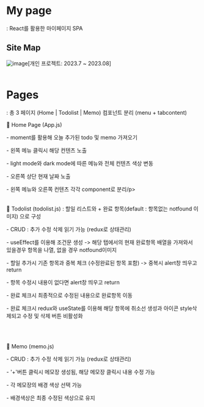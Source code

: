 <h1> My page </h1>
: React를 활용한 마이페이지 SPA 



<h2>Site Map</h2>
<img alt="image" src="https://github.com/byeon-seong-won/react_mypage_study/assets/136781516/53449180-9ddf-49a7-8ed1-e59135ca3489"




[개인 프로젝트: 2023.7 ~ 2023.08]
<br>
<br>

<h1> Pages </h1>
: 총 3 페이지 (Home | Todolist | Memo)
컴포넌트 분리 (menu + tabcontent)
<br>


🔧 Home Page (App.js)
<p>- moment를 활용해 오늘 추가된 todo 및 memo 가져오기</p>
<p>- 왼쪽 메뉴 클릭시 해당 컨텐츠 노출</p>
<p>- light mode와 dark mode에 따른 메뉴와 전체 컨텐츠 색상 변동</p>
<p>- 오른쪽 상단 현재 날짜 노출</p>
<p>- 왼쪽 메뉴와 오른쪽 컨텐츠 각각 component로 분리/p>
<br>
<br>

🔧 Todolist (todolist.js) : 할일 리스트와 + 완료 항목(default : 항목없는 notfound 이미지) 으로 구성
<p>- CRUD : 추가 수정 삭제 읽기 가능 (redux로 상태관리)</p>
<p>- useEffect를 이용해 조건문 생성 -> 해당 탭에서의 현재 완료항목 배열을 가져와서 있을경우 항목을 나열,
없을 경우 notfound이미지</p>
<p>- 할일 추가시 기존 항목과 중복 체크 (수정완료된 항목 포함) -> 중복시 alert창 띄우고 return</p>
<p>- 항목 수정시 내용이 없다면 alert창 띄우고 return</p>
<p>- 완료 체크시 최종적으로 수정된 내용으로 완료항목 이동</p>
<p>- 완료 체크시 redux와 useState를 이용해 해당 항목에 취소선 생성과 아이콘 style삭제되고 수정 및 삭제 버튼 비활성화</p>

<br>
<br>

🔧 Memo (memo.js)
<p>- CRUD : 추가 수정 삭제 읽기 가능 (redux로 상태관리)</p>
<p>- '+'버튼 클릭시 메모장 생성됨, 해당 메모장 클릭시 내용 수정 가능</p>
<p>- 각 메모장의 배경 색상 선택 가능</p>
<p>- 배경색상은 최종 수정된 색상으로 유지</p>

<br>
<br>









